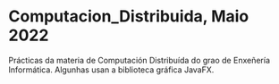 # Computacion_Distribuida, Maio 2022

Prácticas da materia de Computación Distribuída do grao de Enxeñería Informática. Algunhas usan a biblioteca gráfica JavaFX.
